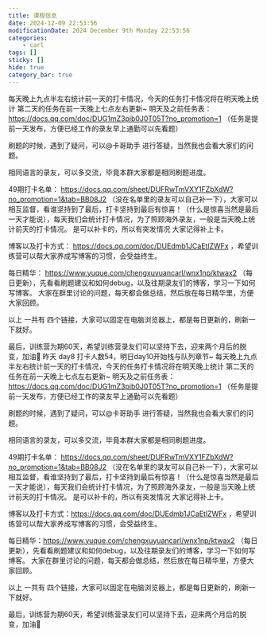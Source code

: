 ```yaml
---
title: 课程信息
date: 2024-12-09 22:53:56
modificationDate: 2024 December 9th Monday 22:53:56
categories: 
	- carl
tags: []
sticky: []
hide: true
category_bar: true
---
```


每天晚上九点半左右统计前一天的打卡情况，今天的任务打卡情况将在明天晚上统计
第二天的任务在前一天晚上七点左右更新~
明天及之前任务表：https://docs.qq.com/doc/DUG1mZ3pib0J0T05T?no_promotion=1 （任务是提前一天发布，方便已经工作的录友早上通勤可以先看题）

刷题的时候，遇到了疑问，可以@卡哥助手 进行答疑，当然我也会看大家们的问题。

相同语言的录友，可以多交流，毕竟本群大家都是相同刷题进度。 

49期打卡名单： https://docs.qq.com/sheet/DUFRwTmVXY1FZbXdW?no_promotion=1&tab=BB08J2 （没在名单里的录友可以自己补一下），大家可以相互监督，看谁坚持到了最后，打卡坚持到最后有惊喜！（什么是惊喜当然是最后一天才能说），每天我们会统计打卡情况，为了照顾海外录友，一般是当天晚上统计前天的打卡情况。 是可以补卡的，所以有突发情况 大家记得补上卡。

博客以及打卡方式：
https://docs.qq.com/doc/DUEdmb1JCaEtlZWFx
，希望训练营可以帮大家养成写博客的习惯，会受益终生。

每日精华：
https://www.yuque.com/chengxuyuancarl/wnx1np/ktwax2 （每日更新），先看看刷题建议和如何debug，以及往期录友们的博客，学习一下如何写博客。 大家在群里讨论的问题，每天都会做总结，然后放在每日精华里，方便大家回顾。

以上 一共有 四个链接，大家可以固定在电脑浏览器上，都是每日更新的，刷新一下就好。 

最后，训练营为期60天，希望训练营录友们可以坚持下去，迎来两个月后的脱变，加油💪
昨天 day8 打卡人数54，明日day10开始栈与队列章节~
每天晚上九点半左右统计前一天的打卡情况，今天的任务打卡情况将在明天晚上统计
第二天的任务在前一天晚上七点左右更新~
明天及之前任务表：
https://docs.qq.com/doc/DUG1mZ3pib0J0T05T?no_promotion=1 （任务是提前一天发布，方便已经工作的录友早上通勤可以先看题）

刷题的时候，遇到了疑问，可以@卡哥助手 进行答疑，当然我也会看大家们的问题。

相同语言的录友，可以多交流，毕竟本群大家都是相同刷题进度。 

49期打卡名单： https://docs.qq.com/sheet/DUFRwTmVXY1FZbXdW?no_promotion=1&tab=BB08J2 （没在名单里的录友可以自己补一下），大家可以相互监督，看谁坚持到了最后，打卡坚持到最后有惊喜！（什么是惊喜当然是最后一天才能说），每天我们会统计打卡情况，为了照顾海外录友，一般是当天晚上统计前天的打卡情况。 是可以补卡的，所以有突发情况 大家记得补上卡。

博客以及打卡方式：https://docs.qq.com/doc/DUEdmb1JCaEtlZWFx ，希望训练营可以帮大家养成写博客的习惯，会受益终生。

每日精华：https://www.yuque.com/chengxuyuancarl/wnx1np/ktwax2 （每日更新），先看看刷题建议和如何debug，以及往期录友们的博客，学习一下如何写博客。 大家在群里讨论的问题，每天都会做总结，然后放在每日精华里，方便大家回顾。

以上 一共有 四个链接，大家可以固定在电脑浏览器上，都是每日更新的，刷新一下就好。 

最后，训练营为期60天，希望训练营录友们可以坚持下去，迎来两个月后的脱变，加油💪
